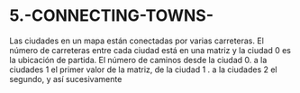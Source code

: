 # 5.-CONNECTING-TOWNS-
Las ciudades en un mapa están conectadas por varias carreteras. El número de carreteras entre cada ciudad está en una matriz y la ciudad 0 es la ubicación de partida. El número de caminos desde la ciudad 0. a la ciudades 1 el primer valor de la matriz, de la ciudad 1 . a la ciudades 2 el segundo, y así sucesivamente
